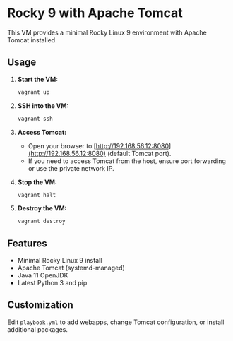 # Rocky 9 with Apache Tomcat

This VM provides a minimal Rocky Linux 9 environment with Apache Tomcat installed.

## Usage

1. **Start the VM:**
   ```sh
   vagrant up
   ```

2. **SSH into the VM:**
   ```sh
   vagrant ssh
   ```

3. **Access Tomcat:**
   - Open your browser to [http://192.168.56.12:8080](http://192.168.56.12:8080) (default Tomcat port).
   - If you need to access Tomcat from the host, ensure port forwarding or use the private network IP.

4. **Stop the VM:**
   ```sh
   vagrant halt
   ```

5. **Destroy the VM:**
   ```sh
   vagrant destroy
   ```

## Features

- Minimal Rocky Linux 9 install
- Apache Tomcat (systemd-managed)
- Java 11 OpenJDK
- Latest Python 3 and pip

## Customization

Edit `playbook.yml` to add webapps, change Tomcat configuration, or install additional packages.
